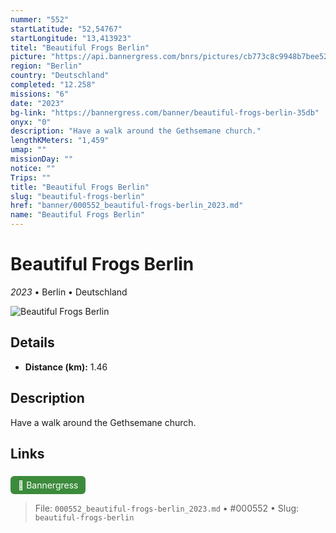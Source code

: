```yaml
---
nummer: "552"
startLatitude: "52,54767"
startLongitude: "13,413923"
titel: "Beautiful Frogs Berlin"
picture: "https://api.bannergress.com/bnrs/pictures/cb773c8c9948b7bee5217d1db01cf7b7"
region: "Berlin"
country: "Deutschland"
completed: "12.258"
missions: "6"
date: "2023"
bg-link: "https://bannergress.com/banner/beautiful-frogs-berlin-35db"
onyx: "0"
description: "Have a walk around the Gethsemane church."
lengthKMeters: "1,459"
umap: ""
missionDay: ""
notice: ""
Trips: ""
title: "Beautiful Frogs Berlin"
slug: "beautiful-frogs-berlin"
href: "banner/000552_beautiful-frogs-berlin_2023.md"
name: "Beautiful Frogs Berlin"
---
```

# Beautiful Frogs Berlin

*2023* • Berlin • Deutschland

![Beautiful Frogs Berlin](https://api.bannergress.com/bnrs/pictures/cb773c8c9948b7bee5217d1db01cf7b7)



## Details
- **Distance (km):** 1.46






## Description
Have a walk around the Gethsemane church.



## Links
<a href="https://bannergress.com/banner/beautiful-frogs-berlin-35db" style="display:inline-block;margin:6px 8px 0 0;padding:6px 12px;background:#3c8b3c;color:#fff;text-decoration:none;border-radius:6px;">🔗 Bannergress</a>




> File: `000552_beautiful-frogs-berlin_2023.md` • #000552 • Slug: `beautiful-frogs-berlin`

